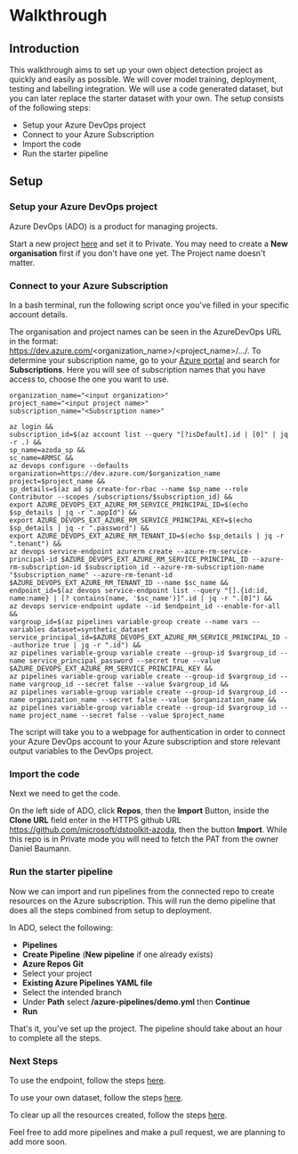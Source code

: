 # Walkthrough

## Introduction

This walkthrough aims to set up your own object detection project as quickly and easily as possible. We will cover model training, deployment, testing and labelling integration. We will use a code generated dataset, but you can later replace the starter dataset with your own. The setup consists of the following steps:
- Setup your Azure DevOps project
- Connect to your Azure Subscription
- Import the code
- Run the starter pipeline

## Setup

### Setup your Azure DevOps project

Azure DevOps (ADO) is a product for managing projects.

Start a new project [here](https://dev.azure.com) and set it to Private. You may need to create a **New organisation** first if you don't have one yet. The Project name doesn't matter.

### Connect to your Azure Subscription

In a bash terminal, run the following script once you've filled in your specific account details.

The organisation and project names can be seen in the AzureDevOps URL in the format: https://dev.azure.com/<organization_name>/<project_name>/.../.
To determine your subscription name, go to your [Azure portal](https://portal.azure.com) and search for **Subscriptions**. Here you will see of subscription names that you have access to, choose the one you want to use.

```
organization_name="<input organization>"
project_name="<input project name>"
subscription_name="<Subscription name>"

az login &&
subscription_id=$(az account list --query "[?isDefault].id | [0]" | jq -r .) &&
sp_name=azoda_sp &&
sc_name=ARMSC &&
az devops configure --defaults organization=https://dev.azure.com/$organization_name project=$project_name &&
sp_details=$(az ad sp create-for-rbac --name $sp_name --role Contributor --scopes /subscriptions/$subscription_id) &&
export AZURE_DEVOPS_EXT_AZURE_RM_SERVICE_PRINCIPAL_ID=$(echo $sp_details | jq -r ".appId") &&
export AZURE_DEVOPS_EXT_AZURE_RM_SERVICE_PRINCIPAL_KEY=$(echo $sp_details | jq -r ".password") &&
export AZURE_DEVOPS_EXT_AZURE_RM_TENANT_ID=$(echo $sp_details | jq -r ".tenant") &&
az devops service-endpoint azurerm create --azure-rm-service-principal-id $AZURE_DEVOPS_EXT_AZURE_RM_SERVICE_PRINCIPAL_ID --azure-rm-subscription-id $subscription_id --azure-rm-subscription-name "$subscription_name" --azure-rm-tenant-id $AZURE_DEVOPS_EXT_AZURE_RM_TENANT_ID --name $sc_name &&
endpoint_id=$(az devops service-endpoint list --query "[].{id:id, name:name} | [? contains(name, '$sc_name')]".id | jq -r ".[0]") &&
az devops service-endpoint update --id $endpoint_id --enable-for-all &&
vargroup_id=$(az pipelines variable-group create --name vars --variables dataset=synthetic_dataset service_principal_id=$AZURE_DEVOPS_EXT_AZURE_RM_SERVICE_PRINCIPAL_ID --authorize true | jq -r ".id") &&
az pipelines variable-group variable create --group-id $vargroup_id --name service_principal_password --secret true --value $AZURE_DEVOPS_EXT_AZURE_RM_SERVICE_PRINCIPAL_KEY &&
az pipelines variable-group variable create --group-id $vargroup_id --name vargroup_id --secret false --value $vargroup_id &&
az pipelines variable-group variable create --group-id $vargroup_id --name organization_name --secret false --value $organization_name &&
az pipelines variable-group variable create --group-id $vargroup_id --name project_name --secret false --value $project_name

```

The script will take you to a webpage for authentication in order to connect your Azure DevOps account to your Azure subscription and store relevant output variables to the DevOps project.

### Import the code

Next we need to get the code.

On the left side of ADO, click **Repos**, then the **Import** Button, inside the **Clone URL** field enter in the HTTPS github URL https://github.com/microsoft/dstoolkit-azoda, then the button **Import**. While this repo is in Private mode you will need to fetch the PAT from the owner Daniel Baumann.

### Run the starter pipeline

Now we can import and run pipelines from the connected repo to create resources on the Azure subscription. This will run the demo pipeline that does all the steps combined from setup to deployment.

In ADO, select the following:
- **Pipelines**
- **Create Pipeline** (**New pipeline** if one already exists)
- **Azure Repos Git**
- Select your project
- **Existing Azure Pipelines YAML file**
- Select the intended branch
- Under **Path** select **/azure-pipelines/demo.yml** then **Continue**
- **Run**

That's it, you've set up the project. The pipeline should take about an hour to complete all the steps.

### Next Steps

To use the endpoint, follow the steps [here](use_endpoint.md).

To use your own dataset, follow the steps [here](use_your_dataset.md).

To clear up all the resources created, follow the steps [here](delete_project_resources.md).

Feel free to add more pipelines and make a pull request, we are planning to add more soon.
